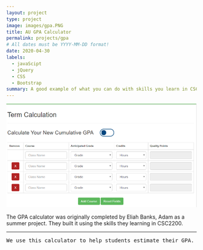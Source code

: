 ```yaml
---
layout: project
type: project
image: images/gpa.PNG
title: AU GPA Calculator
permalink: projects/gpa
# All dates must be YYYY-MM-DD format!
date: 2020-04-30
labels:
  - javaScipt 
  - jQuery
  - CSS
  - Bootstrap
summary: A good example of what you can do with skills you learn in CSC2200. 
---
```


<img class="ui image" src="images/gpa.PNG">

The GPA calculator was originally completed by Eliah Banks, Adam as a summer project. They built it using the skills they learning in CSC2200.  
<hr>

<pre>
We use this calculator to help students estimate their GPA. 
